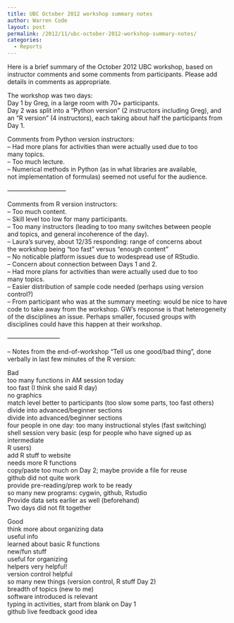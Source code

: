 ```yaml
---
title: UBC October 2012 workshop summary notes
author: Warren Code
layout: post
permalink: /2012/11/ubc-october-2012-workshop-summary-notes/
categories:
  - Reports
---
```

Here is a brief summary of the October 2012 UBC workshop, based on instructor comments and some comments from participants. Please add details in comments as appropriate.

The workshop was two days:  
Day 1 by Greg, in a large room with 70+ participants.  
Day 2 was split into a &#8220;Python version&#8221; (2 instructors including Greg), and an &#8220;R version&#8221; (4 instructors), each taking about half the participants from Day 1.

Comments from Python version instructors:  
&#8211; Had more plans for activities than were actually used due to too many topics.  
&#8211; Too much lecture.  
&#8211; Numerical methods in Python (as in what libraries are available, not implementation of formulas) seemed not useful for the audience.

&#8212;&#8212;&#8212;&#8212;&#8212;&#8212;&#8212;&#8212;&#8212;&#8211;

Comments from R version instructors:  
&#8211; Too much content.  
&#8211; Skill level too low for many participants.  
&#8211; Too many instructors (leading to too many switches between people and topics, and general incoherence of the day).  
&#8211; Laura&#8217;s survey, about 12/35 responding: range of concerns about the workshop being &#8220;too fast&#8221; versus &#8220;enough content&#8221;  
&#8211; No noticable platform issues due to wodespread use of RStudio.  
&#8211; Concern about connection between Days 1 and 2.  
&#8211; Had more plans for activities than were actually used due to too many topics.  
&#8211; Easier distribution of sample code needed (perhaps using version control?)  
&#8211; From participant who was at the summary meeting: would be nice to have code to take away from the workshop. GW&#8217;s response is that heterogeneity of the disciplines an issue. Perhaps smaller, focused groups with disciplines could have this happen at their workshop.

&#8212;&#8212;&#8212;&#8212;&#8212;&#8212;&#8212;&#8212;&#8211;

&#8211; Notes from the end-of-workshop &#8220;Tell us one good/bad thing&#8221;, done verbally in last few minutes of the R version:

Bad  
too many functions in AM session today  
too fast (I think she said R day)  
no graphics  
match level better to participants (too slow some parts, too fast others)  
divide into advanced/beginner sections  
divide into advanced/beginner sections  
four people in one day: too many instructional styles (fast switching)  
shell session very basic (esp for people who have signed up as intermediate  
R users)  
add R stuff to website  
needs more R functions  
copy/paste too much on Day 2; maybe provide a file for reuse  
github did not quite work  
provide pre-reading/prep work to be ready  
so many new programs: cygwin, github, Rstudio  
Provide data sets earlier as well (beforehand)  
Two days did not fit together

Good  
think more about organizing data  
useful info  
learned about basic R functions  
new/fun stuff  
useful for organizing  
helpers very helpful!  
version control helpful  
so many new things (version control, R stuff Day 2)  
breadth of topics (new to me)  
software introduced is relevant  
typing in activities, start from blank on Day 1  
github live feedback good idea